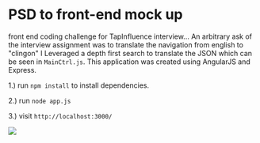# PSD to front-end mock up

front end coding challenge for TapInfluence interview... An arbitrary ask of the interview assignment was to translate the navigation from english to "clingon" I Leveraged a depth first search to translate the JSON which can be seen in `MainCtrl.js`. This application was created using AngularJS and Express.

1.) run <code>npm install</code> to install dependencies.

2.) run <code>node app.js</code>

3.) visit <code>http://localhost:3000/</code>

![](battlestar.gif)

